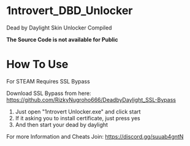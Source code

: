 # 1ntrovert_DBD_Unlocker
Dead by Daylight Skin Unlocker Compiled

**The Source Code is not available for Public**

# How To Use 

For STEAM Requires SSL Bypass

Download SSL Bypass from here: https://github.com/RizkyNugroho666/DeadbyDaylight_SSL-Bypass

1. Just open "1ntrovert Unlocker.exe" and click start
2. If it asking you to install certificate, just press yes
3. And then start your dead by daylight

For more Information and Cheats Join: https://discord.gg/suuab4gntN
